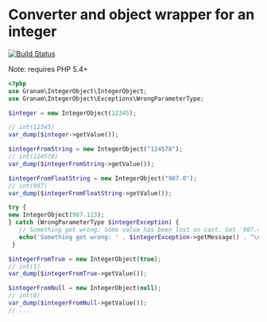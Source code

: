 # Converter and object wrapper for an integer

[![Build Status](https://travis-ci.org/jaroslavtyc/granam-integer.svg?branch=master)](https://travis-ci.org/jaroslavtyc/granam-integer)

Note: requires PHP 5.4+
```php
<?php
use Granam\IntegerObject\IntegerObject;
use Granam\IntegerObject\Exceptions\WrongParameterType;

$integer = new IntegerObject(12345);

// int(12345)
var_dump($integer->getValue());

$integerFromString = new IntegerObject("124578");
// int(124578)
var_dump($integerFromString->getValue());

$integerFromFloatString = new IntegerObject("987.0");
// int(987)
var_dump($integerFromFloatString->getValue());

try {
new IntegerObject(987.123);
} catch (WrongParameterType $integerException) {
   // Something get wrong: Some value has been lost on cast. Got '987.456', cast into integer 987
   echo('Something get wrong: ' . $integerException->getMessage() . "\n");
 }

$integerFromTrue = new IntegerObject(true);
// int(1)
var_dump($integerFromTrue->getValue());

$integerFromNull = new IntegerObject(null);
// int(0)
var_dump($integerFromNull->getValue());
// ...

```
